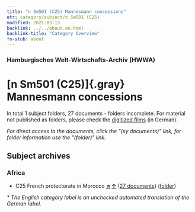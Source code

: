 ```yaml
---
title: "n Sm501 (C25) Mannesmann concessions"
etr: category/subject/n Sm501 (C25)
modified: 2021-03-13
backlink: ../../about.en.html
backlink-title: "Category Overview"
fn-stub: about
---
```


### Hamburgisches Welt-Wirtschafts-Archiv (HWWA)
# [n Sm501 (C25)]{.gray}&#8201; Mannesmann concessions&#160; 





In total 1 subject folders, 27 documents - folders incomplete.
For material not published as folders, please check the [digitized films](/film/h1_sh) (in German).

_For direct access to the documents, click the "(xy documents)" link, for folder information use the "(folder)" link._

## Subject archives



### Africa

- C25 French protectorate in Morocco [**&nearr;**](../../../geo/i/141358/about.en.html "French protectorate in Morocco (all folders)") [**&uarr;**](../../../geo/about.en.html#C25 "Country category system") (<a href="https://pm20.zbw.eu/dfgview/sh/141358,145872" title="about: French protectorate in Morocco : Mannesmann concessions" target="_blank">27 documents</a>) ([folder](http://purl.org/pressemappe20/folder/sh/141358,145872))


_* The English category label is an unchecked automated translation of the German label._

